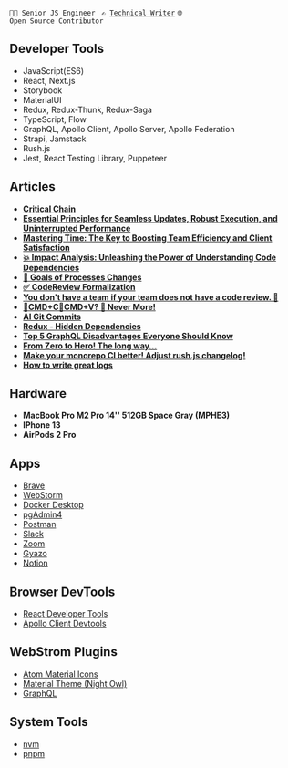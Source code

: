 <code>👨‍💻 Senior JS Engineer </code>
<code>:writing_hand: [Technical Writer](https://dev.to/borysshulyak)</code> 
<code>🌐 Open Source Contributor </code>

## Developer Tools

- JavaScript(ES6)
- React, Next.js
- Storybook
- MaterialUI
- Redux,  Redux-Thunk, Redux-Saga
- TypeScript, Flow
- GraphQL, Apollo Client, Apollo Server, Apollo Federation
- Strapi, Jamstack
- Rush.js
- Jest, React Testing Library, Puppeteer

## Articles

- **[Critical Chain](https://dev.to/borysshulyak/critical-chain-14am)**
- **[Essential Principles for Seamless Updates, Robust Execution, and Uninterrupted Performance](https://dev.to/borysshulyak/essential-principles-for-seamless-updates-robust-execution-and-uninterrupted-performance-5bng)**
- **[Mastering Time: The Key to Boosting Team Efficiency and Client Satisfaction](https://dev.to/borysshulyak/mastering-time-the-key-to-boosting-team-efficiency-and-client-satisfaction-2283)**
- **[💥 Impact Analysis: Unleashing the Power of Understanding Code Dependencies](https://dev.to/borysshulyak/impact-analysis-unleashing-the-power-of-understanding-code-dependencies-4ma6)**
- **[🎯 Goals of Processes Changes](https://dev.to/borysshulyak/goals-of-process-changes-114a)**
- **[✅ CodeReview Formalization](https://dev.to/borysshulyak/codereview-formalization-3bmj)**
- **[You don't have a team if your team does not have a code review. 🙊](https://dev.to/borysshulyak/you-dont-have-a-team-if-your-team-does-not-have-a-code-review-2hb)**
- **[🤖CMD+C🤖CMD+V? 🛑 Never More!](https://dev.to/borysshulyak/cmdccmdv-never-more-58lp)**
- **[AI Git Commits](https://dev.to/borysshulyak/ai-git-commits-3pm1)**
- **[Redux - Hidden Dependencies](https://dev.to/borysshulyak/redux-hidden-dependecies-4mnb)**
- **[Top 5 GraphQL Disadvantages Everyone Should Know](https://dev.to/borysshulyak/top-5-graphql-disadvantages-everyone-should-know-3jh0)**
- **[From Zero to Hero! The long way…](https://dev.to/borysshulyak/from-zero-to-hero-the-long-way-2hpl)**
- **[Make your monorepo CI better! Adjust rush.js changelog!](https://dev.to/borysshulyak/make-your-monorepo-ci-better-adjust-rushjs-changelog-3f0a)**
- **[How to write great logs](https://dev.to/borysshulyak/how-to-write-great-logs-3ch8)**

## Hardware

- **MacBook Pro M2 Pro 14'' 512GB Space Gray (MPHE3)**
- **IPhone 13**
- **AirPods 2 Pro**

## Apps

- [Brave](https://brave.com/)
- [WebStorm](https://www.jetbrains.com/webstorm/)
- [Docker Desktop](https://www.docker.com/products/docker-desktop/)
- [pgAdmin4](https://www.pgadmin.org/)
- [Postman](https://www.postman.com/)
- [Slack](https://slack.com/)
- [Zoom](https://www.zoom.us/)
- [Gyazo](https://gyazo.com/)
- [Notion](https://www.notion.so/)

## Browser DevTools

- [React Developer Tools](https://chrome.google.com/webstore/detail/react-developer-tools/fmkadmapgofadopljbjfkapdkoienihi)
- [Apollo Client Devtools](https://chrome.google.com/webstore/detail/apollo-client-devtools/jdkknkkbebbapilgoeccciglkfbmbnfm)

## WebStrom Plugins

- [Atom Material Icons](https://plugins.jetbrains.com/plugin/10044-atom-material-icons)
- [Material Theme (Night Owl)](https://plugins.jetbrains.com/plugin/8006-material-theme-ui)
- [GraphQL](https://plugins.jetbrains.com/plugin/8097-graphql)

## System Tools

- [nvm](https://github.com/nvm-sh/nvm)
- [pnpm](https://pnpm.io/)
